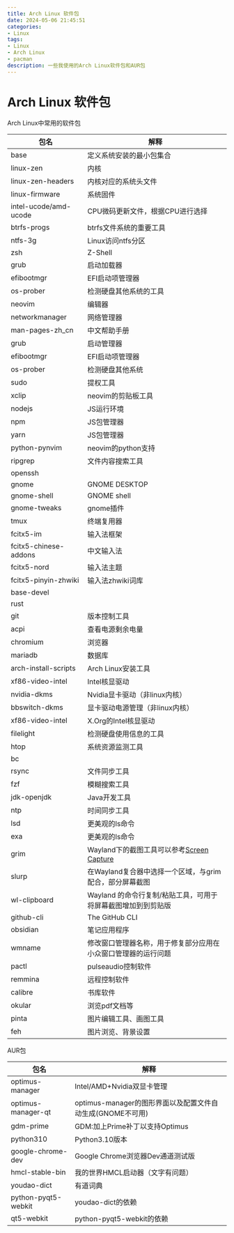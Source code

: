 ```yaml
---
title: Arch Linux 软件包
date: 2024-05-06 21:45:51
categories:
- Linux
tags:
- Linux
- Arch Linux
- pacman
description: 一些我使用的Arch Linux软件包和AUR包
---
```


# Arch Linux 软件包

Arch Linux中常用的软件包

| 包名                  | 解释                                                                                         |
|-----------------------|----------------------------------------------------------------------------------------------|
| base                  | 定义系统安装的最小包集合                                                                     |
| linux-zen             | 内核                                                                                         |
| linux-zen-headers     | 内核对应的系统头文件                                                                         |
| linux-firmware        | 系统固件                                                                                     |
| intel-ucode/amd-ucode | CPU微码更新文件，根据CPU进行选择                                                             |
| btrfs-progs           | btrfs文件系统的重要工具                                                                      |
| ntfs-3g               | Linux访问ntfs分区                                                                            |
| zsh                   | Z-Shell                                                                                      |
| grub                  | 启动加载器                                                                                   |
| efibootmgr            | EFI启动项管理器                                                                              |
| os-prober             | 检测硬盘其他系统的工具                                                                       |
| neovim                | 编辑器                                                                                       |
| networkmanager        | 网络管理器                                                                                   |
| man-pages-zh\_cn      | 中文帮助手册                                                                                 |
| grub                  | 启动管理器                                                                                   |
| efibootmgr            | EFI启动项管理器                                                                              |
| os-prober             | 检测硬盘其他系统                                                                             |
| sudo                  | 提权工具                                                                                     |
| xclip                 | neovim的剪贴板工具                                                                           |
| nodejs                | JS运行环境                                                                                   |
| npm                   | JS包管理器                                                                                   |
| yarn                  | JS包管理器                                                                                   |
| python-pynvim         | neovim的python支持                                                                           |
| ripgrep               | 文件内容搜索工具                                                                             |
| openssh               |                                                                                              |
| gnome                 | GNOME DESKTOP                                                                                |
| gnome-shell           | GNOME shell                                                                                  |
| gnome-tweaks          | gnome插件                                                                                    |
| tmux                  | 终端复用器                                                                                   |
| fcitx5-im             | 输入法框架                                                                                   |
| fcitx5-chinese-addons | 中文输入法                                                                                   |
| fcitx5-nord           | 输入法主题                                                                                   |
| fcitx5-pinyin-zhwiki  | 输入法zhwiki词库                                                                             |
| base-devel            |                                                                                              |
| rust                  |                                                                                              |
| git                   | 版本控制工具                                                                                 |
| acpi                  | 查看电源剩余电量                                                                             |
| chromium              | 浏览器                                                                                       |
| mariadb               | 数据库                                                                                       |
| arch-install-scripts  | Arch Linux安装工具                                                                           |
| xf86-video-intel      | Intel核显驱动                                                                                |
| nvidia-dkms           | Nvidia显卡驱动（非linux内核）                                                                |
| bbswitch-dkms         | 显卡驱动电源管理（非linux内核）                                                              |
| xf86-video-intel      | X.Org的Intel核显驱动                                                                         |
| filelight             | 检测硬盘使用信息的工具                                                                       |
| htop                  | 系统资源监测工具                                                                             |
| bc                    |                                                                                              |
| rsync                 | 文件同步工具                                                                                 |
| fzf                   | 模糊搜索工具                                                                                 |
| jdk-openjdk           | Java开发工具                                                                                 |
| ntp                   | 时间同步工具                                                                                 |
| lsd                   | 更美观的ls命令                                                                               |
| exa                   | 更美观的ls命令                                                                               |
| grim                  | Wayland下的截图工具可以参考[Screen Capture](https://wiki.archlinux.org/title/Screen_capture) |
| slurp                 | 在Wayland复合器中选择一个区域，与grim配合，部分屏幕截图                                      |
| wl-clipboard          | Wayland 的命令行复制/粘贴工具，可用于将屏幕截图增加到到剪贴版                                |
| github-cli            | The GitHub CLI                                                                               |
| obsidian              | 笔记应用程序                                                                                 |
| wmname                | 修改窗口管理器名称，用于修复部分应用在小众窗口管理器的运行问题                               |
| pactl                 | pulseaudio控制软件                                                                           |
| remmina               | 远程控制软件                                                                                 |
| calibre               | 书库软件                                                                                     |
| okular                | 浏览pdf文档等                                                                                |
| pinta                 | 图片编辑工具、画图工具                                                                       |
| feh                   | 图片浏览、背景设置                                                                           |

AUR包

| 包名                | 解释                                                       |
|---------------------|------------------------------------------------------------|
| optimus-manager     | Intel/AMD+Nvidia双显卡管理                                 |
| optimus-manager-qt  | optimus-manager的图形界面以及配置文件自动生成(GNOME不可用) |
| gdm-prime           | GDM\:加上Prime补丁以支持Optimus                            |
| python310           | Python3.10版本                                             |
| google-chrome-dev   | Google Chrome浏览器Dev通道测试版                           |
| hmcl-stable-bin     | 我的世界HMCL启动器（文字有问题）                           |
| youdao-dict         | 有道词典                                                   |
| python-pyqt5-webkit | youdao-dict的依赖                                          |
| qt5-webkit          | python-pyqt5-webkit的依赖                                  |
